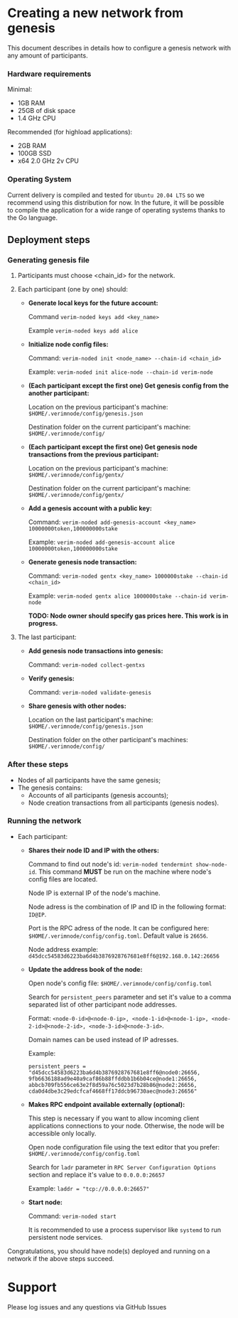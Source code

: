 # Creating a new network from genesis

This document describes in details how to configure a genesis network with any amount of participants.

### Hardware requirements

Minimal:
- 1GB RAM
- 25GB of disk space
- 1.4 GHz CPU

Recommended (for highload applications):
- 2GB RAM
- 100GB SSD
- x64 2.0 GHz 2v CPU

### Operating System

Current delivery is compiled and tested for `Ubuntu 20.04 LTS` so we recommend using this distribution for now. In the future, it will be possible to compile the application for a wide range of operating systems thanks to the Go language.

## Deployment steps

### Generating genesis file

1. Participants must choose <chain_id> for the network.
2. Each participant (one by one) should:
    
    - **Generate local keys for the future account:**
    
        Command `verim-noded keys add <key_name>`

        Example `verim-noded keys add alice`
    
    - **Initialize node config files:**
        
        Command: `verim-noded init <node_name> --chain-id <chain_id>`
        
        Example: `verim-noded init alice-node --chain-id verim-node`
        
    - **(Each participant except the first one) Get genesis config from the another participant:**
        
        Location on the previous participant's machine: `$HOME/.verimnode/config/genesis.json`
        
        Destination folder on the current participant's machine: `$HOME/.verimnode/config/`
        
    - **(Each participant except the first one) Get genesis node transactions from the previous participant:**
        
        Location on the previous participant's machine: `$HOME/.verimnode/config/gentx/`
        
        Destination folder on the current participant's machine: `$HOME/.verimnode/config/gentx/`
                
    - **Add a genesis account with a public key:**
        
        Command: `verim-noded add-genesis-account <key_name> 10000000token,100000000stake`
        
        Example: `verim-noded add-genesis-account alice 10000000token,100000000stake`
        
    - **Generate genesis node transaction:**
        
        Command: `verim-noded gentx <key_name> 1000000stake --chain-id <chain_id>`
        
        Example: `verim-noded gentx alice 1000000stake --chain-id verim-node`
        
        **TODO: Node owner should specify gas prices here. This work is in progress.**
        
3. The last participant:

    - **Add genesis node transactions into genesis:**
        
        Command: `verim-noded collect-gentxs`
        
    - **Verify genesis:**
        
        Command: `verim-noded validate-genesis`
        
    - **Share genesis with other nodes:**
        
        Location on the last participant's machine: `$HOME/.verimnode/config/genesis.json`
        
        Destination folder on the other participant's machines: `$HOME/.verimnode/config/`

### After these steps
- Nodes of all participants have the same genesis;
- The genesis contains:
    - Accounts of all participants (genesis accounts);
    - Node creation transactions from all participants (genesis nodes).

### Running the network

- Each participant:

    - **Shares their node ID and IP with the others:**
        
        Command to find out node's id: `verim-noded tendermint show-node-id`. This command **MUST** be run on the machine where node's config files are located.
        
        Node IP is external IP of the node's machine.
        
        Node adress is the combination of IP and ID in the following format: `ID@IP`.
        
        Port is the RPC adress of the node. It can be configured here: `$HOME/.verimnode/config/config.toml`. Default value is `26656`.
        
        Node address example: `d45dcc54583d6223ba6d4b3876928767681e8ff6@192.168.0.142:26656`
        
    - **Update the address book of the node:**
        
        Open node's config file: `$HOME/.verimnode/config/config.toml`
        
        Search for `persistent_peers` parameter and set it's value to a comma separated list of other participant node addresses.
        
        Format: `<node-0-id>@<node-0-ip>, <node-1-id>@<node-1-ip>, <node-2-id>@<node-2-id>, <node-3-id>@<node-3-id>`.
        
        Domain names can be used instead of IP adresses.
        
        Example:
        
        ```
        persistent_peers = "d45dcc54583d6223ba6d4b3876928767681e8ff6@node0:26656, 9fb6636188ad9e40a9caf86b88ffddbb1b6b04ce@node1:26656, abbcb709fb556ce63e2f8d59a76c5023d7b28b86@node2:26656, cda0d4dbe3c29edcfcaf4668ff17ddcb96730aec@node3:26656"
        ```
        
    - **Makes RPC endpoint available externally (optional):**
        
        This step is necessary if you want to allow incoming client applications connections to your node. Otherwise, the node will be accessible only locally. 
        
        Open node configuration file using the text editor that you prefer: `$HOME/.verimnode/config/config.toml`
        
        Search for `ladr` parameter in `RPC Server Configuration Options` section and replace it's value to `0.0.0.0:26657`
                
        Example: `laddr = "tcp://0.0.0.0:26657"`
        
    - **Start node:**
        
        Command: `verim-noded start`
        
        It is recommended to use a process supervisor like `systemd` to run persistent node services.


Congratulations, you should have node(s) deployed and running on a network if the above steps succeed.

# Support
Please log issues and any questions via GitHub Issues
